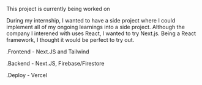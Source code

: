 This project is currently being worked on 

During my internship, I wanted to have a side project where I could implement all of my ongoing learnings into a side project. Although the company I interened with uses React, I wanted to try Next.js. Being a React framework, I thought it would be perfect to try out.

.Frontend - Next.JS and Tailwind

.Backend - Next.JS, Firebase/Firestore 

.Deploy - Vercel
